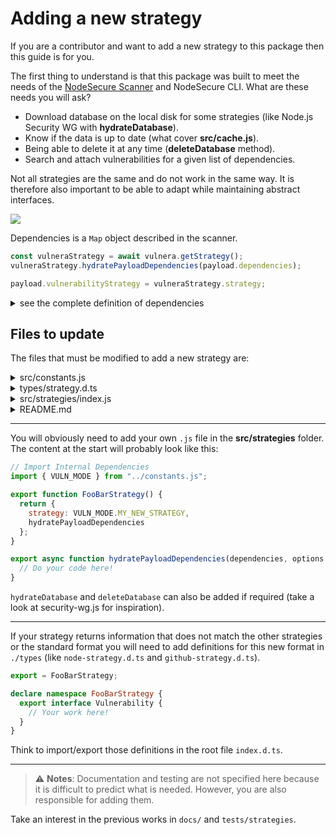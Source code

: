 # Adding a new strategy
If you are a contributor and want to add a new strategy to this package then this guide is for you.

The first thing to understand is that this package was built to meet the needs of the [NodeSecure Scanner](https://github.com/NodeSecure/scanner) and NodeSecure CLI. What are these needs you will ask?

- Download database on the local disk for some strategies (like Node.js Security WG with **hydrateDatabase**).
- Know if the data is up to date (what cover **src/cache.js**).
- Being able to delete it at any time (**deleteDatabase** method).
- Search and attach vulnerabilities for a given list of dependencies.

Not all strategies are the same and do not work in the same way. It is therefore also important to be able to adapt while maintaining abstract interfaces.

![](./images/scanner.png)

Dependencies is a `Map` object described in the scanner.

```js
const vulneraStrategy = await vulnera.getStrategy();
vulneraStrategy.hydratePayloadDependencies(payload.dependencies);

payload.vulnerabilityStrategy = vulneraStrategy.strategy;
```

<details><summary>see the complete definition of dependencies</summary>

dependencies is described by the type `Record<string, VersionDescriptor>`. And VersionDescriptor by the following interface:

```ts
interface VersionDescriptor {
    metadata: {
        dependencyCount: number;
        publishedCount: number;
        lastUpdateAt: number;
        lastVersion: number;
        hasChangedAuthor: boolean;
        hasManyPublishers: boolean;
        hasReceivedUpdateInOneYear: boolean;
        author: string | null;
        homepage: string | null;
        maintainers: Maintainer[];
        publishers: Publisher[];
    };
    versions: string[];
    vulnerabilities: Vulnerability[];
    [version: string]: {
        id: number;
        usedBy: Record<string, string>;
        size: number;
        description: string;
        author: string | Author;
        warnings: Warning[];
        composition: {
            extensions: string[];
            files: string[];
            minified: string[];
            required_files: string[];
            required_thirdparty: string[];
            required_nodejs: string[];
            unused: string[];
            missing: string[];
        };
        license: string | License[];
        flags: Flags;
        gitUrl: null | string;
    };
}
```

</details>

## Files to update

The files that must be modified to add a new strategy are:

<details><summary>src/constants.js</summary>

You must add a new constant in variable `VULN_MODE`
```js
export const VULN_MODE = Object.freeze({
  SECURITY_WG: "node",
  GITHUB_ADVISORY: "github-advisory",
  SNYK: "snyk",
  SONATYPE: "sonatype",
  NONE: "none",
  MY_NEW_STRATEGY: "foobar" // <-- here
});
```

Also think to update the type definition of **VULN_MODE** in `types/api.d.ts`.

</details>

<details><summary>types/strategy.d.ts</summary>

It is necessary to add the name of your strategy in the exported type definitions.
```ts
declare namespace Strategy {
  export type Kind = "github-advisory" | "node" | "snyk" | "sonatype" | "none" | "foobar"; // <-- add the name here
```

</details>

<details><summary>src/strategies/index.js</summary>

This is the file we use to export and manage the initialization of a strategy.

The first line to update is the one who export all strategies at once.
```js
export { GitHubAuditStrategy, SecurityWGStrategy, FooBarStrategy }; // <-- add yours here
```

And then it will be necessary to modify the function initStrategy to add a new case for your strategy.

```js
export async function initStrategy(strategy, options) {
  switch (strategy) {
    case VULN_MODE.SECURITY_WG:
      return Object.seal(await SecurityWGStrategy(options));

    case VULN_MODE.GITHUB_ADVISORY:
      return Object.seal(GitHubAuditStrategy());
    
    /** Add it at the end **/
    case VULN_MODE.MY_NEW_STRATEGY:
      return Object.seal(FooBarStrategy()); // <-- add options if required!
  }

  return Object.seal(NoneStrategy());
}
```

</details>

<details><summary>README.md</summary>

It is obviously necessary to add your strategy in the README. Also make sure that the codes and definitions are up to date.

</details>

---

You will obviously need to add your own `.js` file in the **src/strategies** folder. The content at the start will probably look like this:

```js
// Import Internal Dependencies
import { VULN_MODE } from "../constants.js";

export function FooBarStrategy() {
  return {
    strategy: VULN_MODE.MY_NEW_STRATEGY,
    hydratePayloadDependencies
  };
}

export async function hydratePayloadDependencies(dependencies, options = {}) {
  // Do your code here!
}
```

`hydrateDatabase` and `deleteDatabase` can also be added if required (take a look at security-wg.js for inspiration).

--- 

If your strategy returns information that does not match the other strategies or the standard format you will need to add definitions for this new format in `./types` (like `node-strategy.d.ts` and `github-strategy.d.ts`).

```ts
export = FooBarStrategy;

declare namespace FooBarStrategy {
  export interface Vulnerability {
    // Your work here!
  }
}
```

Think to import/export those definitions in the root file `index.d.ts`.

---

> ⚠️ **Notes**: Documentation and testing are not specified here because it is difficult to predict what is needed. However, you are also responsible for adding them.

Take an interest in the previous works in `docs/` and `tests/strategies`. 
